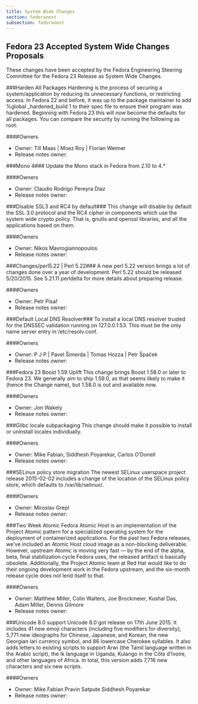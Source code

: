 ```yaml
---
title: System Wide Changes
section: fedoranext
subsection: fedoranext
---
```

## Fedora 23 Accepted System Wide Changes Proposals

These changes have been accepted by the Fedora Engineering Steering Committee for the Fedora 23 Release as System Wide Changes.

###Harden All Packages
Hardening is  the process of securing a system/application by reducing its unnecessary functions, or restricting access.
In Fedora 22 and before, it was up to the package maintainer to add %global _hardened_build 1 to their spec file to ensure their program was hardened. Beginning with Fedora 23 this will now become the defaults for all packages. You can compare the security by running the following as root:

####Owners
* Owner: Till Maas | Moez Roy | Florian Weimer
* Release notes owner:

###Mono 4###
Update the Mono stack in Fedora from 2.10 to 4.*

####Owners
* Owner: Claudio Rodrigo Pereyra Diaz
* Release notes owner:

###Disable SSL3 and RC4 by default###
This change will disable by default the SSL 3.0 protocol and the RC4 cipher in components which use the system wide crypto policy. That is, gnutls and openssl libraries, and all the applications based on them.

####Owners
* Owner: Nikos Mavrogiannopoulos
* Release notes owner:

###Changes/perl5.22 | Perl 5.22###
A new perl 5.22 version brings a lot of changes done over a year of development. Perl 5.22 should be released 5/20/2015. See  5.21.11 perldelta for more details about preparing release.

####Owners
* Owner: Petr Písař
* Release notes owner:

###Default Local DNS Resolver###
To install a local DNS resolver trusted for the DNSSEC validation running on 127.0.0.1:53. This must be the only name server entry in /etc/resolv.conf.

####Owners
* Owner: P J P |  Pavel Šimerda |  Tomas Hozza |  Petr Špaček
* Release notes owner:

###Fedora 23 Boost 1.59 Uplift
This change brings Boost 1.58.0 or later to Fedora 23. We generally aim to ship 1.59.0, as that seems likely to make it (hence the Change name), but 1.58.0 is out and available now.

####Owners
* Owner: Jon Wakely
* Release notes owner:

###Glibc locale subpackaging
This change should make it possible to install or uninstall locales individually.

####Owners
* Owner: Mike Fabian, Siddhesh Poyarekar,  Carlos O’Donell
* Release notes owner:

###SELinux policy store migration
The newest SELinux userspace project release 2015-02-02 includes a change of the location of the SELinux policy store, which defaults to /var/lib/selinux/.

####Owners
* Owner: Miroslav Grepl
* Release notes owner:

###Two Week Atomic
Fedora Atomic Host is an implementation of the Project Atomic pattern for a specialized operating system for the deployment of containerized applications. For the past two Fedora releases, we've included an Atomic Host cloud image as a non-blocking deliverable. However, upstream Atomic is moving very fast — by the end of the alpha, beta, final stabilization cycle Fedora uses, the released artifact is basically obsolete. Additionally, the Project Atomic team at Red Hat would like to do their ongoing development work in the Fedora upstream, and the six-month release cycle does not lend itself to that.

####Owners
* Owner:  Matthew Miller, Colin Walters, Joe Brockmeier, Kushal Das, Adam Miller, Dennis Gilmore
* Release notes owner:

###Unicode 8.0 support
Unicode 8.0 got release on 17th June 2015. It includes 41 new emoji characters (including five modifiers for diversity), 5,771 new ideographs for Chinese, Japanese, and Korean, the new Georgian lari currency symbol, and 86 lowercase Cherokee syllables. It also adds letters to existing scripts to support Arwi (the Tamil language written in the Arabic script), the Ik language in Uganda, Kulango in the Côte d’Ivoire, and other languages of Africa. In total, this version adds 7,716 new characters and six new scripts.

####Owners
* Owner: Mike Fabian  Pravin Satpute   Siddhesh Poyarekar
* Release notes owner:

